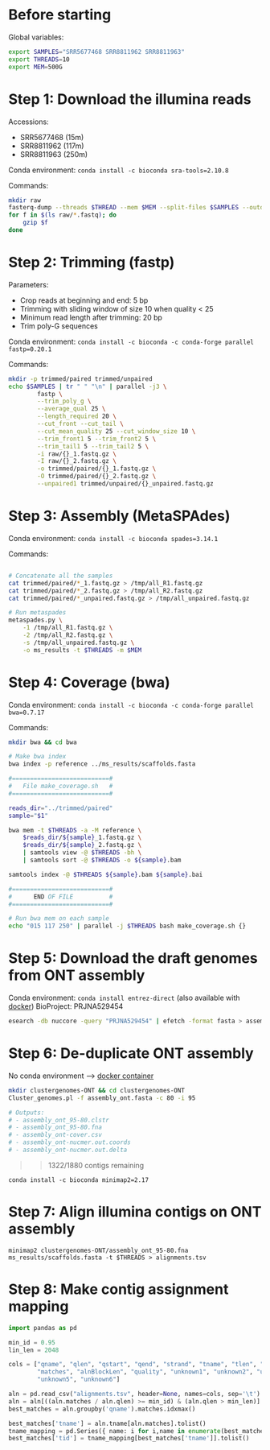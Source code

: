 # Before starting

Global variables:

```bash
export SAMPLES="SRR5677468 SRR8811962 SRR8811963"
export THREADS=10
export MEM=500G
```


# Step 1: Download the illumina reads

Accessions:
- SRR5677468 (15m)
- SRR8811962 (117m)
- SRR8811963 (250m)

Conda environment: `conda install -c bioconda sra-tools=2.10.8`

Commands:
```bash
mkdir raw
fasterq-dump --threads $THREAD --mem $MEM --split-files $SAMPLES --outdir raw
for f in $(ls raw/*.fastq); do
    gzip $f
done
```

# Step 2: Trimming (fastp)

Parameters:
- Crop reads at beginning and end: 5 bp
- Trimming with sliding window of size 10 when quality < 25
- Minimum read length after trimming: 20 bp
- Trim poly-G sequences
    
Conda environment: `conda install -c bioconda -c conda-forge parallel fastp=0.20.1`

Commands:
```bash
mkdir -p trimmed/paired trimmed/unpaired
echo $SAMPLES | tr " " "\n" | parallel -j3 \
        fastp \
        --trim_poly_g \
        --average_qual 25 \
        --length_required 20 \
        --cut_front --cut_tail \
        --cut_mean_quality 25 --cut_window_size 10 \
        --trim_front1 5 --trim_front2 5 \
        --trim_tail1 5 --trim_tail2 5 \
        -i raw/{}_1.fastq.gz \
        -I raw/{}_2.fastq.gz \
        -o trimmed/paired/{}_1.fastq.gz \
        -O trimmed/paired/{}_2.fastq.gz \
        --unpaired1 trimmed/unpaired/{}_unpaired.fastq.gz
```

# Step 3: Assembly (MetaSPAdes)

Conda environment: `conda install -c bioconda spades=3.14.1`

Commands:
```bash

# Concatenate all the samples
cat trimmed/paired/*_1.fastq.gz > /tmp/all_R1.fastq.gz
cat trimmed/paired/*_2.fastq.gz > /tmp/all_R2.fastq.gz
cat trimmed/paired/*_unpaired.fastq.gz > /tmp/all_unpaired.fastq.gz

# Run metaspades
metaspades.py \
    -1 /tmp/all_R1.fastq.gz \
    -2 /tmp/all_R2.fastq.gz \
    -s /tmp/all_unpaired.fastq.gz \
    -o ms_results -t $THREADS -m $MEM
```

# Step 4: Coverage (bwa)

Conda environment: `conda install -c bioconda -c conda-forge parallel bwa=0.7.17`

Commands:
```bash
mkdir bwa && cd bwa

# Make bwa index
bwa index -p reference ../ms_results/scaffolds.fasta

#===========================#
#   File make_coverage.sh   #
#===========================#

reads_dir="../trimmed/paired"
sample="$1"

bwa mem -t $THREADS -a -M reference \
    $reads_dir/${sample}_1.fastq.gz \
    $reads_dir/${sample}_2.fastq.gz \
    | samtools view -@ $THREADS -bh \
    | samtools sort -@ $THREADS -o ${sample}.bam

samtools index -@ $THREADS ${sample}.bam ${sample}.bai

#===========================#
#      END OF FILE          #
#===========================#

# Run bwa mem on each sample
echo "015 117 250" | parallel -j $THREADS bash make_coverage.sh {}
```

# Step 5: Download the draft genomes from ONT assembly

Conda environment: `conda install entrez-direct` (also available with [docker](quay.io/biocontainers/entrez-direct))
BioProject: PRJNA529454

```bash
esearch -db nuccore -query "PRJNA529454" | efetch -format fasta > assembly_ont.fasta
```

# Step 6: De-duplicate ONT assembly

No conda environment --> [docker container](nakor/stampede-clustergenomes:0.9.0)
```bash
mkdir clustergenomes-ONT && cd clustergenomes-ONT
Cluster_genomes.pl -f assembly_ont.fasta -c 80 -i 95

# Outputs:
# - assembly_ont_95-80.clstr
# - assembly_ont_95-80.fna
# - assembly_ont-cover.csv
# - assembly_ont-nucmer.out.coords
# - assembly_ont-nucmer.out.delta
```

>> 1322/1880 contigs remaining

`conda install -c bioconda minimap2=2.17`

# Step 7: Align illumina contigs on ONT assembly
```
minimap2 clustergenomes-ONT/assembly_ont_95-80.fna ms_results/scaffolds.fasta -t $THREADS > alignments.tsv
```

# Step 8: Make contig assignment mapping
```python
import pandas as pd

min_id = 0.95
lin_len = 2048

cols = ["qname", "qlen", "qstart", "qend", "strand", "tname", "tlen", "tstart", "tend", 
        "matches", "alnBlockLen", "quality", "unknown1", "unknown2", "unknown3", "unknown4", 
        "unknown5", "unknown6"]

aln = pd.read_csv("alignments.tsv", header=None, names=cols, sep='\t')
aln = aln[((aln.matches / aln.qlen) >= min_id) & (aln.qlen > min_len)]
best_matches = aln.groupby('qname').matches.idxmax()

best_matches['tname'] = aln.tname[aln.matches].tolist()
tname_mapping = pd.Series({ name: i for i,name in enumerate(best_matches['tname']) })
best_matches['tid'] = tname_mapping[best_matches['tname']].tolist()


```
